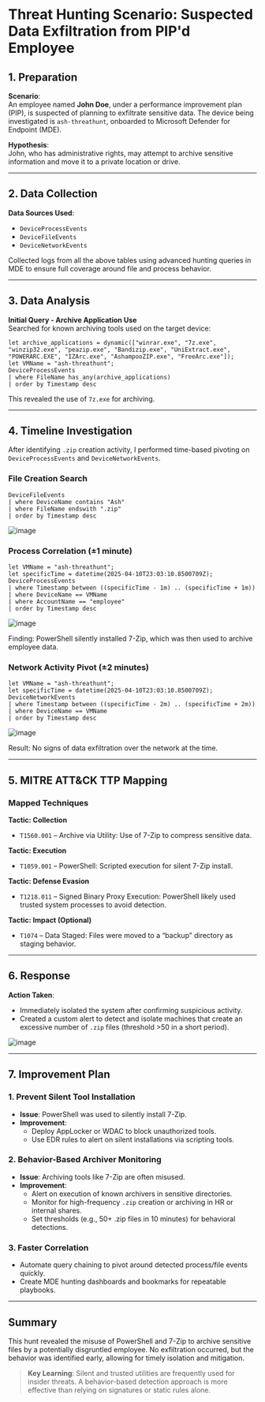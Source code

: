 # Threat Hunting Scenario: Suspected Data Exfiltration from PIP'd Employee

## 1. Preparation

**Scenario**:  
An employee named **John Doe**, under a performance improvement plan (PIP), is suspected of planning to exfiltrate sensitive data. The device being investigated is `ash-threathunt`, onboarded to Microsoft Defender for Endpoint (MDE).  

**Hypothesis**:  
John, who has administrative rights, may attempt to archive sensitive information and move it to a private location or drive.

---

## 2. Data Collection

**Data Sources Used**:
- `DeviceProcessEvents`
- `DeviceFileEvents`
- `DeviceNetworkEvents`

Collected logs from all the above tables using advanced hunting queries in MDE to ensure full coverage around file and process behavior.

---

## 3. Data Analysis

**Initial Query - Archive Application Use**  
Searched for known archiving tools used on the target device:

```kql
let archive_applications = dynamic(["winrar.exe", "7z.exe", "winzip32.exe", "peazip.exe", "Bandizip.exe", "UniExtract.exe", "POWERARC.EXE", "IZArc.exe", "AshampooZIP.exe", "FreeArc.exe"]);
let VMName = "ash-threathunt";
DeviceProcessEvents
| where FileName has_any(archive_applications)
| order by Timestamp desc
```

This revealed the use of `7z.exe` for archiving.

---

## 4. Timeline Investigation

After identifying `.zip` creation activity, I performed time-based pivoting on `DeviceProcessEvents` and `DeviceNetworkEvents`.

### File Creation Search
```kql
DeviceFileEvents
| where DeviceName contains "Ash"
| where FileName endswith ".zip"
| order by Timestamp desc

```


![image](https://github.com/user-attachments/assets/c9439c9b-9bc2-4e94-ad39-0bb84291f5df)



### Process Correlation (±1 minute)
```kql
let VMName = "ash-threathunt";
let specificTime = datetime(2025-04-10T23:03:10.8500709Z);
DeviceProcessEvents
| where Timestamp between ((specificTime - 1m) .. (specificTime + 1m))
| where DeviceName == VMName
| where AccountName == "employee"
| order by Timestamp desc
```

![image](https://github.com/user-attachments/assets/6e9c047e-0261-4c29-9a4c-4db85f08b9ff)


Finding: PowerShell silently installed 7-Zip, which was then used to archive employee data.

### Network Activity Pivot (±2 minutes)
```kql
let VMName = "ash-threathunt";
let specificTime = datetime(2025-04-10T23:03:10.8500709Z);
DeviceNetworkEvents
| where Timestamp between ((specificTime - 2m) .. (specificTime + 2m))
| where DeviceName == VMName
| order by Timestamp desc
```
![image](https://github.com/user-attachments/assets/59f6addf-6b57-47f3-aa05-9cc9bd5b61b6)


Result: No signs of data exfiltration over the network at the time.

---

## 5. MITRE ATT&CK TTP Mapping

### Mapped Techniques

**Tactic: Collection**  
- `T1560.001` – Archive via Utility: Use of 7-Zip to compress sensitive data.

**Tactic: Execution**  
- `T1059.001` – PowerShell: Scripted execution for silent 7-Zip install.

**Tactic: Defense Evasion**  
- `T1218.011` – Signed Binary Proxy Execution: PowerShell likely used trusted system processes to avoid detection.

**Tactic: Impact (Optional)**  
- `T1074` – Data Staged: Files were moved to a “backup” directory as staging behavior.

---

## 6. Response

**Action Taken**:
- Immediately isolated the system after confirming suspicious activity.
- Created a custom alert to detect and isolate machines that create an excessive number of `.zip` files (threshold >50 in a short period).

![image](https://github.com/user-attachments/assets/3cec3a7a-cbba-4839-9cb5-238e59dc133d)


---

## 7. Improvement Plan

### 1. Prevent Silent Tool Installation
- **Issue**: PowerShell was used to silently install 7-Zip.
- **Improvement**:
  - Deploy AppLocker or WDAC to block unauthorized tools.
  - Use EDR rules to alert on silent installations via scripting tools.

### 2. Behavior-Based Archiver Monitoring
- **Issue**: Archiving tools like 7-Zip are often misused.
- **Improvement**:
  - Alert on execution of known archivers in sensitive directories.
  - Monitor for high-frequency `.zip` creation or archiving in HR or internal shares.
  - Set thresholds (e.g., 50+ .zip files in 10 minutes) for behavioral detections.

### 3. Faster Correlation
- Automate query chaining to pivot around detected process/file events quickly.
- Create MDE hunting dashboards and bookmarks for repeatable playbooks.

---

## Summary

This hunt revealed the misuse of PowerShell and 7-Zip to archive sensitive files by a potentially disgruntled employee. No exfiltration occurred, but the behavior was identified early, allowing for timely isolation and mitigation.

> **Key Learning**: Silent and trusted utilities are frequently used for insider threats. A behavior-based detection approach is more effective than relying on signatures or static rules alone.

